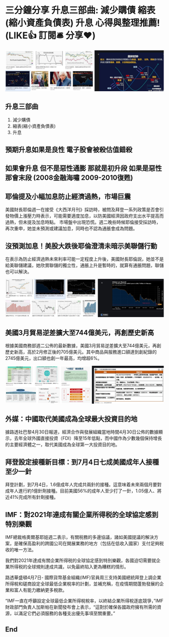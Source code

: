 # 三分鐘分享 升息三部曲: 減少購債 縮表(縮小資產負債表) 升息 心得與整理推薦! (LIKE👍 訂閱🛎 分享❤️)

![f1](https://github.com/HCH1/blog/blob/master/fig/stock5a.JPG)

## 升息三部曲
1. 減少購債 
2. 縮表(縮小資產負債表) 
3. 升息

## 預期升息如果是良性 電子股會被殺估值錯殺 

## 如果會升息 但不是惡性通膨 那就是初升段 如果是惡性 那會末段 (2008金融海嘯 2009-2010復甦)


## 耶倫提及小幅加息防止經濟過熱，市場巨震

美國財長耶倫週一在接受《大西洋月刊》採訪時，被問及拜登一系列政策是否會引發物價上漲壓力時表示，可能需要適度加息，以防美國經濟因政府支出水平提高而過熱，但未提及加息時點。
市場盤中出現恐慌。週二晚些時候耶倫接受採訪時，再次重申，她並未預測或建議加息，同時也不認為通脹會成為問題。

## 沒預測加息！美股大跌後耶倫澄清未暗示美聯儲行動

在表示為防止經濟過熱未來利率可能一定程度上升後，美國財長耶倫説，她並不是給美聯儲建議，她欣賞聯儲的獨立性，通脹上升是暫時的，就算有通脹問題，聯儲也可以解決。


![f2](https://github.com/HCH1/blog/blob/master/fig/stock5b.JPG)

## 美國3月貿易逆差擴大至744億美元，再創歷史新高

根據美國商務部週二公佈的最新數據，美國3月貿易逆差擴大至744億美元，再創歷史新高，高於2月修正後的705億美元。其中商品與服務進口額達到創紀錄的2745億美元，出口額也創一年最高，均增超6%。


![f3](https://github.com/HCH1/blog/blob/master/fig/stock5c.JPG)

## 外媒：中國取代美國成為全球最大投資目的地

據路透社巴黎4月30日報道，經濟合作與發展組織當地時間4月30日公佈的數據顯示，去年全球外國直接投資（FDI）降至15年低點，而中國作為少數幾個保持增長的主要經濟體之一，取代美國成為全球第一大投資目的地。


## 拜登設定接種新目標：到7月4日七成美國成年人接種至少一針

拜登計劃，到7月4日，1.6億成年人完成共兩針的接種。這意味着未來兩個月要對成年人進行約1億針劑接種。目前美國56%的成年人至少打了一針，1.05億人、將近41%完成所有針劑接種。


## IMF：對2021年達成有關企業所得税的全球協定感到特別樂觀

IMF總裁格奧爾基耶娃週二表示，有關税務的多邊協議，諸如美國提議的解決方案，是確保高盈利的跨國公司在開展業務的地方（包括在低收入國家）支付足夠税收的唯一方法。

我們對2021年達成有關企業所得税的全球協定感到特別樂觀，各國迫切需要就企業所得税的全球規則達成共識，以免最終陷入更為糟糕的情形。

路透華盛頓4月7日- 國際貨幣基金組織(IMF)官員周三支持美國總統拜登上調企業所得稅和磋商設定全球最低企業稅率的計劃，並補充稱，在疫情期間蓬勃發展的企業和富人有能力繳納更多稅款。

“IMF一直在呼籲設定全球最低企業所得稅稅率，以終結企業所得稅逐底競爭，”IMF財政部門負責人加斯帕在新聞發布會上表示，“這對於確保各國政府擁有所需的資源，以滿足它們必須服務的各種支出優先事項至關重要。”

## End
